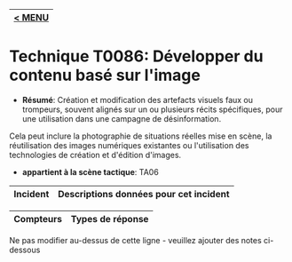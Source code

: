 |[< MENU](../../README.md)|
|---|
# Technique T0086: Développer du contenu basé sur l'image

* **Résumé**: Création et modification des artefacts visuels faux ou trompeurs, souvent alignés sur un ou plusieurs récits spécifiques, pour une utilisation dans une campagne de désinformation.

Cela peut inclure la photographie de situations réelles mise en scène, la réutilisation des images numériques existantes ou l'utilisation des technologies de création et d'édition d'images.

* **appartient à la scène tactique**: TA06


|Incident |Descriptions données pour cet incident |
|-------- |-------------------- |



|Compteurs |Types de réponse |
|-------- |-------------- |


Ne pas modifier au-dessus de cette ligne - veuillez ajouter des notes ci-dessous